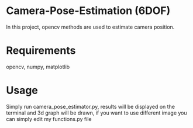 # Camera-Pose-Estimation (6DOF)
In this project, opencv methods are used to estimate camera position.

# Requirements
opencv, numpy, matplotlib

# Usage
Simply run camera_pose_estimator.py,
results will be displayed on the terminal and 3d graph will be drawn,
if you want to use different image you can simply edit my functions.py file
